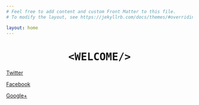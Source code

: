```yaml
---
# Feel free to add content and custom Front Matter to this file.
# To modify the layout, see https://jekyllrb.com/docs/themes/#overriding-theme-defaults

layout: home
---
```


<h1 style="
    font-family: monospace;
    text-align:center;
    border-style: hidden;"
>
    &lt;WELCOME/&gt;
</h1>

<p style="text-align:center;">
<link href="https://maxcdn.bootstrapcdn.com/font-awesome/4.2.0/css/font-awesome.min.css" rel="stylesheet">

<!-- Twitter -->
<a href="https://twitter.com/home?status=https://tapnhamblog.github.io/" title="Share on Twitter" target="_blank" class="btn btn-twitter"><i class="fa fa-twitter"></i> Twitter</a>
 <!-- Facebook -->
<a href="https://www.facebook.com/sharer/sharer.php?u=https://tapnhamblog.github.io/" title="Share on Facebook" target="_blank" class="btn btn-facebook"><i class="fa fa-facebook"></i> Facebook</a>
<!-- Google+ -->
<a href="https://plus.google.com/share?url=https://tapnhamblog.github.io/" title="Share on Google+" target="_blank" class="btn btn-googleplus"><i class="fa fa-google-plus"></i> Google+</a>
</p>